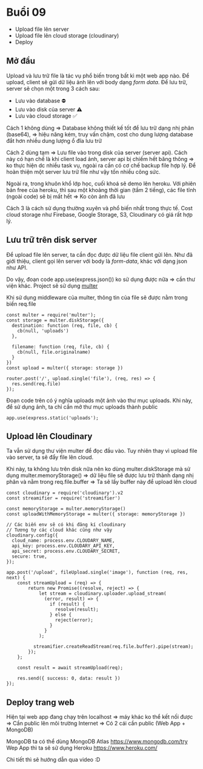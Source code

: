 # Buổi 09
- Upload file lên server
- Upload file lên cloud storage (cloudinary)
- Deploy

## Mở đầu
Upload và lưu trữ file là tác vụ phổ biến trong bất kì một web app nào. Để upload, client sẽ gửi dữ liệu ảnh lên với body dạng *form data*. Để lưu trữ, server sẽ chọn một trong 3 cách sau:
- Lưu vào database :no_entry:
- Lưu vào disk của server :warning:
- Lưu vào cloud storage :white_check_mark:

Cách 1 không dùng => Database không thiết kế tốt để lưu trữ dạng nhị phân (base64), => hiệu năng kém, truy vấn chậm, cost cho dung lượng database đắt hơn nhiều dung lượng ổ đĩa lưu trữ

Cách 2 dùng tạm => Lưu file vào trong disk của server (server api). Cách này có hạn chế là khi client load ảnh, server api bị chiếm hết băng thông => ko thực hiện dc nhiều task vụ, ngoài ra cần có cơ chế backup file hợp lý. Để hoàn thiện một server lưu trữ file như vậy tốn nhiều công sức.

Ngoài ra, trong khuôn khổ lớp học, cuối khoá sẽ demo lên heroku. Với phiên bản free của heroku, thì sau một khoảng thời gian (tầm 2 tiếng), các file tĩnh (ngoài code) sẽ bị mất hết => Ko còn ảnh đã lưu

Cách 3 là cách sử dụng thường xuyên và phổ biến nhất trong thực tế. Cost cloud storage như Firebase, Google Storage, S3, Cloudinary có giá rất hợp lý. 

## Lưu trữ trên disk server
Để upload file lên server, ta cần đọc được dữ liệu file client gửi lên. Như đã giới thiệu, client gọi lên server với body là *form-data*, khác với dạng json như API.

Do vậy, đoạn code app.use(express.json()) ko sử dụng được nữa => cần thư viện khác. Project sẽ sử dụng [multer](https://github.com/expressjs/multer#readme)

Khi sử dụng middleware của multer, thông tin của file sẽ được nằm trong biến req.file
```
const multer = require('multer');
const storage = multer.diskStorage({
  destination: function (req, file, cb) {
    cb(null, 'uploads')
  },
  
  filename: function (req, file, cb) {
    cb(null, file.originalname)
  }
})
const upload = multer({ storage: storage })

router.post('/', upload.single('file'), (req, res) => {
  res.send(req.file)
});
```

Đoạn code trên có ý nghĩa uploads một ảnh vào thư mục uploads. Khi này, để sử dụng ảnh, ta chỉ cần mở thư mục uploads thành public
```
app.use(express.static('uploads');
```

## Upload lên Cloudinary
Ta vẫn sử dụng thư viện multer để đọc đầu vào. Tuy nhiên thay vì upload file vào server, ta sẽ đẩy file lên cloud.

Khi này, ta không lưu trên disk nữa nên ko dùng multer.diskStorage mà sử dụng multer.memoryStorage() => dữ liệu file sẽ được lưu trữ thành dạng nhị phân và nằm trong req.file.buffer => Ta sẽ lấy buffer này để upload lên cloud

```
const cloudinary = require('cloudinary').v2
const streamifier = require('streamifier')

const memoryStorage = multer.memoryStorage()
const uploadWithMemoryStorage = multer({ storage: memoryStorage })

// Các biến env sẽ có khi đăng kí cloudinary
// Tương tự các cloud khác cũng như vậy
cloudinary.config({
  cloud_name: process.env.CLOUDARY_NAME,
  api_key: process.env.CLOUDARY_API_KEY,
  api_secret: process.env.CLOUDARY_SECRET,
  secure: true,
});

app.post('/upload', fileUpload.single('image'), function (req, res, next) {
    const streamUpload = (req) => {
        return new Promise((resolve, reject) => {
            let stream = cloudinary.uploader.upload_stream(
              (error, result) => {
                if (result) {
                  resolve(result);
                } else {
                  reject(error);
                }
              }
            );

          streamifier.createReadStream(req.file.buffer).pipe(stream);
        });
    };

    const result = await streamUpload(req);

    res.send({ success: 0, data: result })
});
```

## Deploy trang web
Hiện tại web app đang chạy trên localhost => máy khác ko thể kết nối được => Cần public lên môi trường Internet => Có 2 cái cần public (Web App + MongoDB)

MongoDB ta có thể dùng MongoDB Atlas https://www.mongodb.com/try
Wep App thì ta sẽ sử dụng Heroku https://www.heroku.com/

Chi tiết thì sẽ hướng dẫn qua video :D
